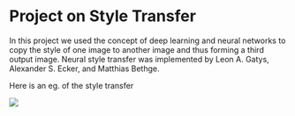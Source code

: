 # Project on Style Transfer
<p>In this project we used the concept of deep learning and neural networks to copy the style of one image to another image and thus forming a third output image. Neural style transfer was implemented by  Leon A. Gatys, Alexander S. Ecker, and Matthias Bethge. </p>
<p>Here is an eg. of the style transfer</p>
<img src="https://miro.medium.com/max/2625/1*uIlgYKjp-1ZboXK8ff6ztg.jpeg",width='500',height='333'>
<p></p>
